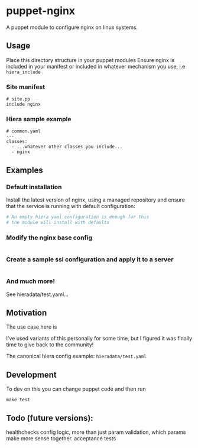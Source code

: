 puppet-nginx
=======

A puppet module to configure nginx on linux systems.

Usage
-----

Place this directory structure in your puppet modules
Ensure nginx is included in your manifest or included in whatever mechanism you use, i.e ```hiera_include```


### Site manifest
```puppet
# site.pp
include nginx
```

### Hiera sample example
```puppet
# common.yaml
---
classes:
  - ...whatever other classes you include...
  - nginx
```


Examples
--------

### Default installation
Install the latest version of nginx, using a managed repository and ensure that the service is running with default configuration:

```yaml
# An empty hiera yaml configuration is enough for this
# the module will install with defaults
```

### Modify the nginx base config

```yaml

```

### Create a sample ssl configuration and apply it to a server
```yaml

```

### And much more!

See hieradata/test.yaml...

Motivation
----------

The use case here is 

I've used variants of this personally for some time, but I figured it was finally time to give back to the community!

The canonical hiera config example: ```hieradata/test.yaml``` 

Development
-----------

To dev on this you can change puppet code and then run

```make test```

Todo (future versions):
----

healthchecks
config logic, more than just param validation, which params make more sense together.
acceptance tests
